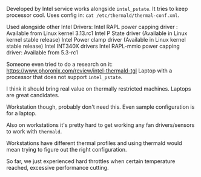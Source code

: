 
Developed by Intel service works alongside `intel_pstate`.
It tries to keep processor cool. 
Uses config in: `cat /etc/thermald/thermal-conf.xml`.

Used alongside other Intel Drivers:
    Intel RAPL power capping driver : Available from Linux kernel 3.13.rc1
    Intel P State driver (Available in Linux kernel stable release)
    Intel Power clamp driver (Available in Linux kernel stable release)
    Intel INT340X drivers
    Intel RAPL-mmio power capping driver: Available from 5.3-rc1

Someone even tried to do a research on it: 
<https://www.phoronix.com/review/intel-thermald-tgl>
Laptop with a processor that does not support `intel_pstate`.

I think it should bring real value on thermally restricted machines.
Laptops are great candidates.

Workstation though, probably don't need this.
Even sample configuration is for a laptop. 

Also on workstations it's pretty hard to get working any fan 
drivers/sensors to work with `thermald`. 

Workstations have different thermal profiles and using thermald would mean
trying to figure out the right configuration.

So far, we just experienced hard throttles when certain temperature reached,
excessive performance cutting.